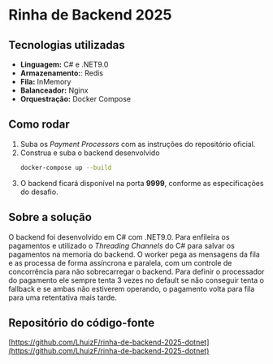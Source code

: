 # Rinha de Backend 2025

## Tecnologias utilizadas

- **Linguagem:** C# e .NET9.0
- **Armazenamento:**: Redis
- **Fila:** InMemory
- **Balanceador:** Nginx
- **Orquestração:** Docker Compose

## Como rodar

1. Suba os _Payment Processors_ com as instruções do repositório oficial.
2. Construa e suba o backend desenvolvido
   ```sh
   docker-compose up --build
   ```
3. O backend ficará disponível na porta **9999**, conforme as especificações do desafio.

## Sobre a solução

O backend foi desenvolvido em C# com .NET9.0. Para enfileira os pagamentos e utilizado o _Threading Channels_ do C# para salvar os pagamentos na memoria do backend. O worker pega as mensagens da fila e as processa de forma assíncrona e paralela, com um controle de concorrência para não sobrecarregar o backend. Para definir o processador do pagamento ele sempre tenta 3 vezes no default se não conseguir tenta o fallback e se ambas não estiverem operando, o pagamento volta para fila para uma retentativa mais tarde.

## Repositório do código-fonte

[https://github.com/LhuizF/rinha-de-backend-2025-dotnet](https://github.com/LhuizF/rinha-de-backend-2025-dotnet)
